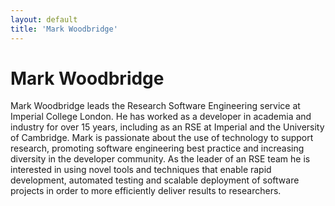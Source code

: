 ```yaml
---
layout: default
title: 'Mark Woodbridge'
---
```


# Mark Woodbridge

Mark Woodbridge leads the Research Software Engineering service at Imperial College London. He has worked as a developer in academia and industry for over 15 years, including as an RSE at Imperial and the University of Cambridge. Mark is passionate about the use of technology to support research, promoting software engineering best practice and increasing diversity in the developer community. As the leader of an RSE team he is interested in using novel tools and techniques that enable rapid development, automated testing and scalable deployment of software projects in order to more efficiently deliver results to researchers.